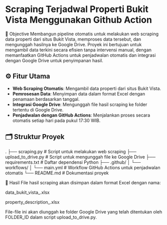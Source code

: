 # Scraping Terjadwal Properti Bukit Vista Menggunakan Github Action

🎯 Objective
Membangun pipeline otomatis untuk melakukan web scraping data properti dari situs Bukit Vista, memproses data tersebut, dan mengunggah hasilnya ke Google Drive. Proyek ini bertujuan untuk mengambil data terkini secara efisien tanpa intervensi manual, dengan memanfaatkan GitHub Actions untuk penjadwalan otomatis dan integrasi dengan Google Drive untuk penyimpanan hasil.

## ⚙️ Fitur Utama
- **Web Scraping Otomatis**: Mengambil data properti dari situs Bukit Vista.
- **Pemrosesan Data**: Menyimpan data dalam format Excel dengan penamaan berdasarkan tanggal.
- **Integrasi Google Drive**: Mengunggah file hasil scraping ke folder tertentu di Google Drive.
- **Penjadwalan dengan GitHub Actions**: Menjalankan proses secara otomatis setiap hari pada pukul 17:30 WIB.

## 🗂️ Struktur Proyek
. ├── scraping.py # Script untuk melakukan web scraping ├── upload_to_drive.py # Script untuk mengunggah file ke Google Drive ├── requirements.txt # Daftar dependensi Python ├── .github/ │ └── workflows/ │ └── main.yml # Workflow GitHub Actions untuk penjadwalan otomatis └── README.md # Dokumentasi proyek


📁 Hasil
File hasil scraping akan disimpan dalam format Excel dengan nama:

data_bukit_vista_<tanggal>.xlsx

property_description_<tanggal>.xlsx

File-file ini akan diunggah ke folder Google Drive yang telah ditentukan oleh FOLDER_ID dalam script upload_to_drive.py.

